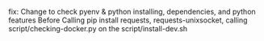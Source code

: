 fix: Change to check pyenv & python installing, dependencies, and python features Before Calling pip install requests, requests-unixsocket, calling script/checking-docker.py on the script/install-dev.sh
